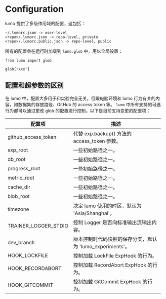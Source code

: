 # Configuration

lumo 提供了多级作用域的配置，这包括：

```
~/.lumorc.json -> user-level
<repo>/.lumorc.json -> repo-level, private
<repo>/.lumorc.public.json -> repo-level, public
```

所有的配置会在运行时加载到 `lumo.glob` 中，用以全局设置：

```
from lumo import glob

glob['xxx']
```

## 配置和超参数的区别

在 lumo 中，配置大多用于和实验完全无关，但跟电脑环境和 lumo 行为有关的内容，如数据集的存放路径、GitHub 的 access token 等。 `lumo` 中所有支持的可选行为都可以通过更改 glob 的配置进行控制，以下是目前支持变更的配置项：

| 配置项 | 描述 |
| --- | --- |
| github_access_token | 代替 exp.backup() 方法的 access_token 参数。 |
| exp_root | 一些初始路径之一。 |
| db_root | 一些初始路径之一。 |
| progress_root | 一些初始路径之一。 |
| metric_root | 一些初始路径之一。 |
| cache_dir | 一些初始路径之一。 |
| blob_root | 一些初始路径之一。 |
| timezone | 决定 lumo 使用的时区，默认为 'Asia/Shanghai'。 |
| TRAINER_LOGGER_STDIO | 控制 Logger 是否向标准输出流输出内容。 |
| dev_branch | 版本控制时代码快照的保存分支，默认为 'lumo_experiments'。 |
| HOOK_LOCKFILE | 控制加载 LockFile ExpHook 的行为。 |
| HOOK_RECORDABORT | 控制加载 RecordAbort ExpHook 的行为。 |
| HOOK_GITCOMMIT | 控制加载 GitCommit ExpHook 的行为。 |

